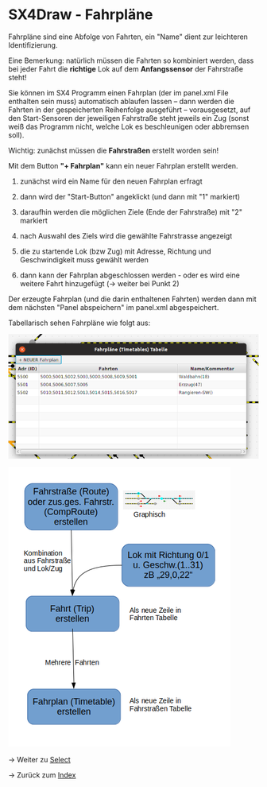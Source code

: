 # SX4Draw - Fahrpläne

Fahrpläne sind eine Abfolge von Fahrten, ein "Name" dient zur leichteren Identifizierung.

Eine Bemerkung: natürlich müssen die Fahrten so kombiniert werden, 
dass bei jeder Fahrt die **richtige** Lok auf dem **Anfangssensor** der Fahrstraße steht!

Sie können im SX4 Programm einen Fahrplan (der im panel.xml File enthalten sein muss) automatisch ablaufen lassen – dann 
werden die Fahrten in der gespeicherten  Reihenfolge ausgeführt – vorausgesetzt, auf den Start-Sensoren 
der jeweiligen Fahrstraße steht jeweils ein Zug (sonst weiß das Programm nicht, welche Lok es beschleunigen
 oder abbremsen soll).

Wichtig: zunächst müssen die **Fahrstraßen** erstellt worden sein!

Mit dem Button **"+ Fahrplan"** kann ein neuer Fahrplan erstellt werden.

1. zunächst wird ein Name für den neuen Fahrplan erfragt

2. dann wird der "Start-Button" angeklickt (und dann mit "1" markiert)

3. daraufhin werden die möglichen Ziele (Ende der Fahrstraße) mit "2" markiert

4. nach Auswahl des Ziels wird die gewählte Fahrstrasse angezeigt

5. die zu startende Lok (bzw Zug) mit Adresse, Richtung und Geschwindigkeit muss gewählt werden

6. dann kann der Fahrplan abgeschlossen werden - oder es wird eine weitere Fahrt hinzugefügt (-> weiter bei Punkt 2)

Der erzeugte Fahrplan (und die darin enthaltenen Fahrten) werden dann mit dem nächsten "Panel abspeichern" 
im panel.xml abgespeichert.

Tabellarisch sehen Fahrpläne wie folgt aus:

![](img22a.png)



![](img22.png)



-> Weiter zu [Select](12-Select.md)

-> Zurück zum [Index](index.md)
